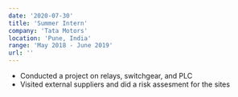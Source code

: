 ```yaml
---
date: '2020-07-30'
title: 'Summer Intern'
company: 'Tata Motors'
location: 'Pune, India'
range: 'May 2018 - June 2019'
url: ''
---
```


- Conducted a project on relays, switchgear, and PLC
- Visited external suppliers and did a risk assesment for the sites
